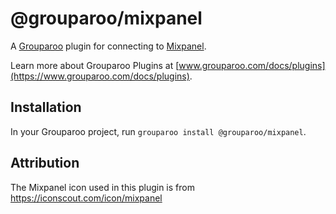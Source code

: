 # @grouparoo/mixpanel

A [Grouparoo](https://www.grouparoo.com) plugin for connecting to [Mixpanel](https://mixpanel.com/).

Learn more about Grouparoo Plugins at [www.grouparoo.com/docs/plugins](https://www.grouparoo.com/docs/plugins).

## Installation

In your Grouparoo project, run `grouparoo install @grouparoo/mixpanel`.

## Attribution

The Mixpanel icon used in this plugin is from https://iconscout.com/icon/mixpanel
